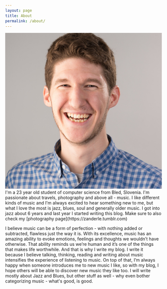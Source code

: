 ```yaml
---
layout: page
title: About
permalink: /about/
---
```


<img src="/img/zan.jpg" alt="Me" class="left circle col-3 breathe">
I'm a 23 year old student of computer science from Bled, Slovenia. I'm passionate about travels, photography and above all - music. I like different kinds of music and I'm always excited to hear something new to me, but what I love the most is jazz, blues, soul and generally older music. I got into jazz about 6 years and last year I started writing this blog. Make sure to also check my [photography page](https://zanderle.tumblr.com)

I believe music can be a form of perfection - with nothing added or subtracted, flawless just the way it is. With its excellence, music has an amazing ability to evoke emotions, feelings and thoughts we wouldn’t have otherwise. That ability reminds us we’re human and it’s one of the things that makes life worthwhile. And that is why I write my blog. I write it because I believe talking, thinking, reading and writing about music intensifies the experience of listening to music. On top of that, I’m always happy when someone introduces me to new music I like, so with my blog, I hope others will be able to discover new music they like too.
I will write mostly about Jazz and Blues, but other stuff as well - why even bother categorizing music - what's good, is good.
